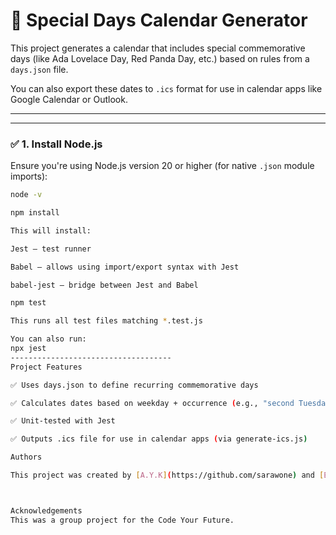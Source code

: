 
# 📅 Special Days Calendar Generator

This project generates a calendar that includes special commemorative days (like Ada Lovelace Day, Red Panda Day, etc.) based on rules from a `days.json` file.

You can also export these dates to `.ics` format for use in calendar apps like Google Calendar or Outlook.

---





---------------

### ✅ 1. Install Node.js

Ensure you're using Node.js version 20 or higher (for native `.json` module imports):

```bash
node -v

npm install

This will install:

Jest – test runner

Babel – allows using import/export syntax with Jest

babel-jest – bridge between Jest and Babel

npm test

This runs all test files matching *.test.js

You can also run: 
npx jest
------------------------------------
Project Features

✅ Uses days.json to define recurring commemorative days

✅ Calculates dates based on weekday + occurrence (e.g., "second Tuesday of October")

✅ Unit-tested with Jest

✅ Outputs .ics file for use in calendar apps (via generate-ics.js)

Authors

This project was created by [A.Y.K](https://github.com/sarawone) and [Eyuel](https://github.com/eyuell21).



Acknowledgements
This was a group project for the Code Your Future.





